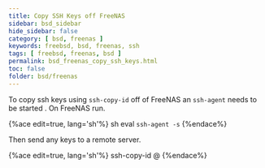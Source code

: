 ```yaml
---
title: Copy SSH Keys off FreeNAS
sidebar: bsd_sidebar
hide_sidebar: false
category: [ bsd, freenas ]
keywords: freebsd, bsd, freenas, ssh
tags: [ freebsd, freenas, bsd ]
permalink: bsd_freenas_copy_ssh_keys.html
toc: false
folder: bsd/freenas
---
```


To copy ssh keys using ```ssh-copy-id``` off of FreeNAS an ```ssh-agent``` needs to be started . On FreeNAS run.

{%ace edit=true, lang='sh'%}
sh
eval `ssh-agent -s`
{%endace%}

Then send any keys to a remote server.

{%ace edit=true, lang='sh'%}
ssh-copy-id <user>@<ip address>
{%endace%}
